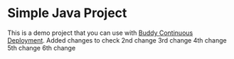 # Simple Java Project
This is a demo project that you can use with [Buddy Continuous Deployment](https://buddy.works).
Added changes to check
2nd change
3rd change
4th change
5th change
6th change
